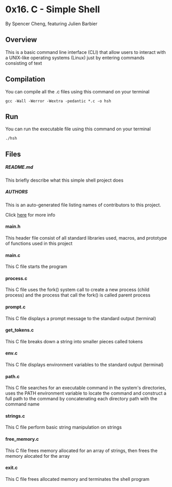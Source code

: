 # 0x16. C - Simple Shell
By Spencer Cheng, featuring Julien Barbier


## Overview

This is a basic command line interface (CLI) that allow users to interact with a UNIX-like operating systems (Linux) just by entering commands consisting of text


## Compilation
You can compile all the .c files using this command on your terminal

```
gcc -Wall -Werror -Wextra -pedantic *.c -o hsh
```


## Run
You can run the executable file using this command on your terminal

```
./hsh
```


## Files

##### README.md
This briefly describe what this simple shell project does
>
##### AUTHORS
This is an auto-generated file listing names of contributors to this project.

Click [here](hack/generate-authors.sh) for more info
>
#### main.h
This header file consist of all standard libraries used, macros, and prototype of functions used in this project
>
#### main.c
This C file starts the program
>
#### process.c
This C file uses the fork() system call to create a new process (child process) and the process that call the fork() is called parent process
>
#### prompt.c
This C file displays a prompt message to the standard output (terminal)

#### get_tokens.c
This C file breaks down a string into smaller pieces called tokens

#### env.c
This C file displays environment variables to the standard output (terminal)

#### path.c
This C file searches for an executable command in the system's directories, uses the PATH environment variable to locate the command and construct a full path to the command by concatenating each directory path with the command name

#### strings.c
This C file perform basic string manipulation on strings

#### free_memory.c
This C file frees memory allocated for an array of strings, then frees the memory alocated for the array

#### exit.c
This C file frees allocated memory and terminates the shell program

